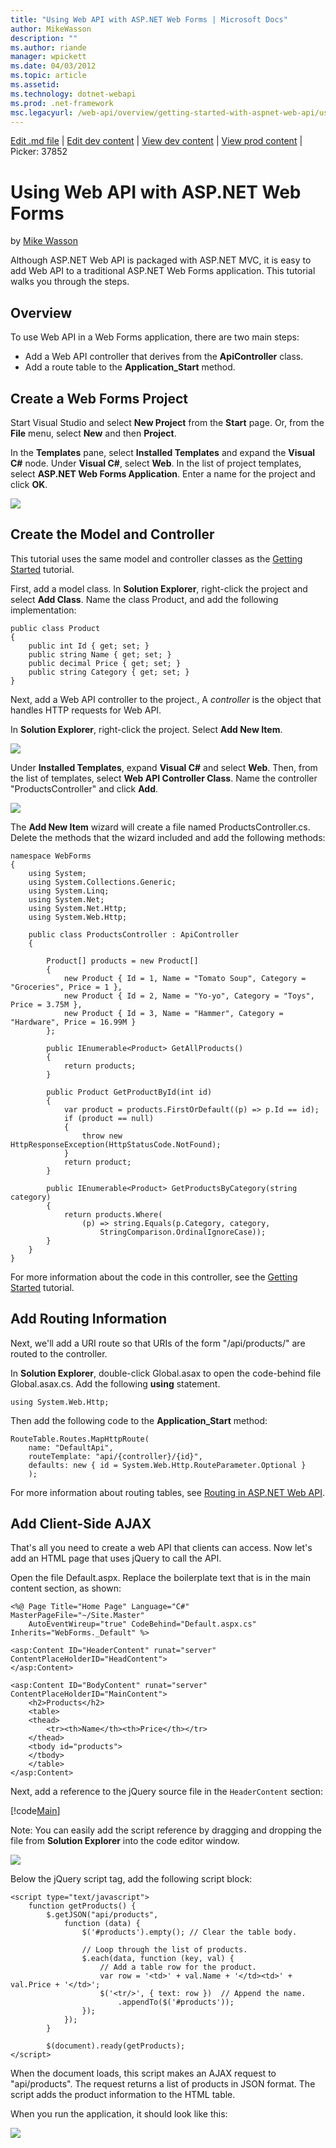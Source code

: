 ```yaml
---
title: "Using Web API with ASP.NET Web Forms | Microsoft Docs"
author: MikeWasson
description: ""
ms.author: riande
manager: wpickett
ms.date: 04/03/2012
ms.topic: article
ms.assetid: 
ms.technology: dotnet-webapi
ms.prod: .net-framework
msc.legacyurl: /web-api/overview/getting-started-with-aspnet-web-api/using-web-api-with-aspnet-web-forms
---
```

[Edit .md file](C:\Projects\msc\dev\Msc.Www\Web.ASP\App_Data\github\web-api\overview\getting-started-with-aspnet-web-api\using-web-api-with-aspnet-web-forms.md) | [Edit dev content](http://www.aspdev.net/umbraco#/content/content/edit/37851) | [View dev content](http://docs.aspdev.net/tutorials/web-api/overview/getting-started-with-aspnet-web-api/using-web-api-with-aspnet-web-forms.html) | [View prod content](http://www.asp.net/web-api/overview/getting-started-with-aspnet-web-api/using-web-api-with-aspnet-web-forms) | Picker: 37852

Using Web API with ASP.NET Web Forms
====================
by [Mike Wasson](https://github.com/MikeWasson)

Although ASP.NET Web API is packaged with ASP.NET MVC, it is easy to add Web API to a traditional ASP.NET Web Forms application. This tutorial walks you through the steps.

## Overview

To use Web API in a Web Forms application, there are two main steps:

- Add a Web API controller that derives from the **ApiController** class.
- Add a route table to the **Application\_Start** method.

## Create a Web Forms Project

Start Visual Studio and select **New Project** from the **Start** page. Or, from the **File** menu, select **New** and then **Project**.

In the **Templates** pane, select **Installed Templates** and expand the **Visual C#** node. Under **Visual C#**, select **Web**. In the list of project templates, select **ASP.NET Web Forms Application**. Enter a name for the project and click **OK**.

![](using-web-api-with-aspnet-web-forms/_static/image1.png)

## Create the Model and Controller

This tutorial uses the same model and controller classes as the [Getting Started](tutorial-your-first-web-api.md) tutorial.

First, add a model class. In **Solution Explorer**, right-click the project and select **Add Class**. Name the class Product, and add the following implementation:

    public class Product
    {
        public int Id { get; set; }
        public string Name { get; set; }
        public decimal Price { get; set; }
        public string Category { get; set; }
    }

Next, add a Web API controller to the project., A *controller* is the object that handles HTTP requests for Web API.

In **Solution Explorer**, right-click the project. Select **Add New Item**.

![](using-web-api-with-aspnet-web-forms/_static/image2.png)

Under **Installed Templates**, expand **Visual C#** and select **Web**. Then, from the list of templates, select **Web API Controller Class**. Name the controller "ProductsController" and click **Add**.

![](using-web-api-with-aspnet-web-forms/_static/image3.png)

The **Add New Item** wizard will create a file named ProductsController.cs. Delete the methods that the wizard included and add the following methods:

    namespace WebForms
    {
        using System;
        using System.Collections.Generic;
        using System.Linq;
        using System.Net;
        using System.Net.Http;
        using System.Web.Http;
    
        public class ProductsController : ApiController
        {
    
            Product[] products = new Product[] 
            { 
                new Product { Id = 1, Name = "Tomato Soup", Category = "Groceries", Price = 1 }, 
                new Product { Id = 2, Name = "Yo-yo", Category = "Toys", Price = 3.75M }, 
                new Product { Id = 3, Name = "Hammer", Category = "Hardware", Price = 16.99M } 
            };
    
            public IEnumerable<Product> GetAllProducts()
            {
                return products;
            }
    
            public Product GetProductById(int id)
            {
                var product = products.FirstOrDefault((p) => p.Id == id);
                if (product == null)
                {
                    throw new HttpResponseException(HttpStatusCode.NotFound);
                }
                return product;
            }
    
            public IEnumerable<Product> GetProductsByCategory(string category)
            {
                return products.Where(
                    (p) => string.Equals(p.Category, category,
                        StringComparison.OrdinalIgnoreCase));
            }
        }
    }

For more information about the code in this controller, see the [Getting Started](tutorial-your-first-web-api.md) tutorial.

## Add Routing Information

Next, we'll add a URI route so that URIs of the form &quot;/api/products/&quot; are routed to the controller.

In **Solution Explorer**, double-click Global.asax to open the code-behind file Global.asax.cs. Add the following **using** statement.

    using System.Web.Http;

Then add the following code to the **Application\_Start** method:

    RouteTable.Routes.MapHttpRoute(
        name: "DefaultApi",
        routeTemplate: "api/{controller}/{id}",
        defaults: new { id = System.Web.Http.RouteParameter.Optional }
        );

For more information about routing tables, see [Routing in ASP.NET Web API](../web-api-routing-and-actions/routing-in-aspnet-web-api.md).

## Add Client-Side AJAX

That's all you need to create a web API that clients can access. Now let's add an HTML page that uses jQuery to call the API.

Open the file Default.aspx. Replace the boilerplate text that is in the main content section, as shown:

    <%@ Page Title="Home Page" Language="C#" MasterPageFile="~/Site.Master" 
        AutoEventWireup="true" CodeBehind="Default.aspx.cs" Inherits="WebForms._Default" %>
    
    <asp:Content ID="HeaderContent" runat="server" ContentPlaceHolderID="HeadContent">
    </asp:Content>
    
    <asp:Content ID="BodyContent" runat="server" ContentPlaceHolderID="MainContent">
        <h2>Products</h2>
        <table>
        <thead>
            <tr><th>Name</th><th>Price</th></tr>
        </thead>
        <tbody id="products">
        </tbody>
        </table>
    </asp:Content>

Next, add a reference to the jQuery source file in the `HeaderContent` section:

[!code[Main](using-web-api-with-aspnet-web-forms/samples/sample1.xml?highlight=2)]

Note: You can easily add the script reference by dragging and dropping the file from **Solution Explorer** into the code editor window.

![](using-web-api-with-aspnet-web-forms/_static/image4.png)

Below the jQuery script tag, add the following script block:

    <script type="text/javascript">
        function getProducts() {
            $.getJSON("api/products",
                function (data) {
                    $('#products').empty(); // Clear the table body.
    
                    // Loop through the list of products.
                    $.each(data, function (key, val) {
                        // Add a table row for the product.
                        var row = '<td>' + val.Name + '</td><td>' + val.Price + '</td>';
                        $('<tr/>', { text: row })  // Append the name.
                            .appendTo($('#products'));
                    });
                });
            }
    
            $(document).ready(getProducts);
    </script>

When the document loads, this script makes an AJAX request to &quot;api/products&quot;. The request returns a list of products in JSON format. The script adds the product information to the HTML table.

When you run the application, it should look like this:

![](using-web-api-with-aspnet-web-forms/_static/image5.png)